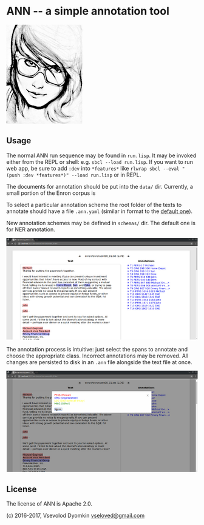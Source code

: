 # ANN -- a simple annotation tool

![](site/ann-big.jpg)

## Usage

The normal ANN run sequence may be found in `run.lisp`.
It may be invoked either from the REPL or shell: e.g. `sbcl --load run.lisp`.
If you want to run web app, be sure to add `:dev` into `*features*` like `rlwrap sbcl --eval "(push :dev *features*)" --load run.lisp` or in REPL.

The documents for annotation should be put into the `data/` dir. Currently, a small portion of the Enron corpus is

To select a particular annotation scheme the root folder of the texts to annotate should have a file `.ann.yaml` (similar in format to the [default one](data/.ann.yaml)).

New annotation schemes may be defined in `schemas/` dir. The default one is for NER annotation.

![](doc/screen1.jpg)

The annotation process is intuitive: just select the spans to annotate and choose the appropriate class. Incorrect annotations may be removed. All changes are persisted to disk in an `.ann` file alongside the text file at once.

![](doc/screen2.jpg)

## License

The license of ANN is Apache 2.0.

(c) 2016-2017, Vsevolod Dyomkin <vseloved@gmail.com>


